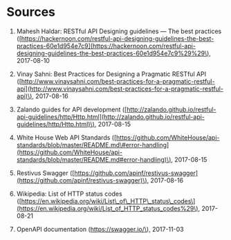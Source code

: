 # Sources

1. Mahesh Haldar: RESTful API Designing guidelines — The best practices \([https://hackernoon.com/restful-api-designing-guidelines-the-best-practices-60e1d954e7c9](https://hackernoon.com/restful-api-designing-guidelines-the-best-practices-60e1d954e7c9%29%29\), 2017-08-10

2. Vinay Sahni: Best Practices for Designing a Pragmatic RESTful API \([http://www.vinaysahni.com/best-practices-for-a-pragmatic-restful-api](http://www.vinaysahni.com/best-practices-for-a-pragmatic-restful-api)\), 2017-08-16

3. Zalando guides for API development \([http://zalando.github.io/restful-api-guidelines/http/Http.html](http://zalando.github.io/restful-api-guidelines/http/Http.html)\), 2017-08-15

4. White House Web API Standards \([https://github.com/WhiteHouse/api-standards/blob/master/README.md\#error-handling](https://github.com/WhiteHouse/api-standards/blob/master/README.md#error-handling)\), 2017-08-15

5. Restivus Swagger \([https://github.com/apinf/restivus-swagger](https://github.com/apinf/restivus-swagger)\), 2017-08-16

6. Wikipedia: List of HTTP status codes \([https://en.wikipedia.org/wiki/List\_of\_HTTP\_status\_codes\](https://en.wikipedia.org/wiki/List_of_HTTP_status_codes%29\), 2017-08-21

7. OpenAPI documentation \(https://swagger.io/\), 2017-11-03



